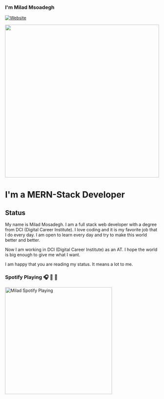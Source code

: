 
### I'm Milad Msoadegh

[![Website](https://img.shields.io/website?label=Miald-Mosadegh&style=for-the-badge&url=https://milad-mosadegh.github.io/My-Portfolio/#//)](https://milad-mosadegh.github.io/My-Portfolio/#/)


<img  src="https://github.com/Milad-mosadegh/welcome/blob/main/image/banner.jpeg" width="100%" height="500px"/>



# I'm a MERN-Stack Developer

## Status

My name is Milad Mosadegh. I am a full stack web developer with a degree from DCI (Digital Career Institute).
I love coding and it is my favorite job that I do every day. I am open to learn every day and try to make this world better and better. 

Now I am working in DCI (Digital Career Institute) as an AT. I hope the world is big enough to give me what I want.

I am happy that you are reading my status. It means a lot to me.



### Spotify Playing 🎧 🤘 🎸 
[<img src="https://now-playing-codestackr.vercel.app/api/spotify-playing" alt="Milad Spotify Playing" width="350" />](https://open.spotify.com/track/0nLiqZ6A27jJri2VCalIUs?si=h9FObppDRhWzortbYOqa9w)









